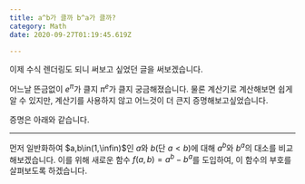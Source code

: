```yaml
---
title: a^b가 클까 b^a가 클까?
category: Math
date: 2020-09-27T01:19:45.619Z

---
```




이제 수식 렌더링도 되니 써보고 싶었던 글을 써보겠습니다.

어느날 뜬금없이 $e^\pi$가 클지 $\pi^e$가 클지 궁금해졌습니다. 물론 계산기로 계산해보면 쉽게 알 수 있지만, 계산기를 사용하지 않고 어느것이 더 큰지 증명해보고싶었습니다.

증명은 아래와 같습니다.

---

먼저 일반화하여 $a,b\in(1,\infin)$인 $a$와 $b$(단 $a<b$)에 대해 $a^b$와 $b^a$의 대소를 비교해보겠습니다. 이를 위해 새로운 함수 $f(a,b)=a^b-b^a$를 도입하여, 이 함수의 부호를 살펴보도록 하겠습니다.